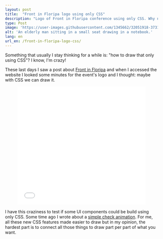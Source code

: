 ```yaml
---
layout: post
title:  "Front in Floripa logo using only CSS"
description: "Logo of Front in Floripa conference using only CSS. Why not?"
type: Post
image: 'https://user-images.githubusercontent.com/1345662/32051918-37313570-ba35-11e7-9f41-7debc4a660d5.jpg'
alt: 'An elderly man sitting in a small seat drawing in a notebook.'
lang: en
url_en: /front-in-floripa-logo-css/
---
```


Something that usually I stay thinking for a while is: "how to draw that only using CSS"? I know, I'm crazy!

These last days I saw a post about [Front in Floripa](http://frontinfloripa.com.br/) and when I accessed the website I looked some minutes for the event's logo and I thought: maybe with CSS we can draw it.

<figure class="text-center loading">
	<iframe height='389' scrolling='no' title='Front in Floripa CSS logo' src='//codepen.io/raphaelfabeni/embed/Jrerxb/?height=389&theme-id=dark&default-tab=result&embed-version=2' frameborder='no' allowtransparency='true' allowfullscreen='true' style='width: 100%;'>See the Pen <a href='https://codepen.io/raphaelfabeni/pen/Jrerxb/'>Front in Floripa CSS logo</a> by Raphael Fabeni (<a href='https://codepen.io/raphaelfabeni'>@raphaelfabeni</a>) on <a href='https://codepen.io'>CodePen</a>.</iframe>
</figure>

I have this craziness to test if some UI components could be build using only CSS. Some time ago I wrote about a [simple check animation](/simple-check-animation/). For me, all these new CSS features made easier to draw but in my opinion, the hardest part is to connect all those things to draw part per part of what you want.

